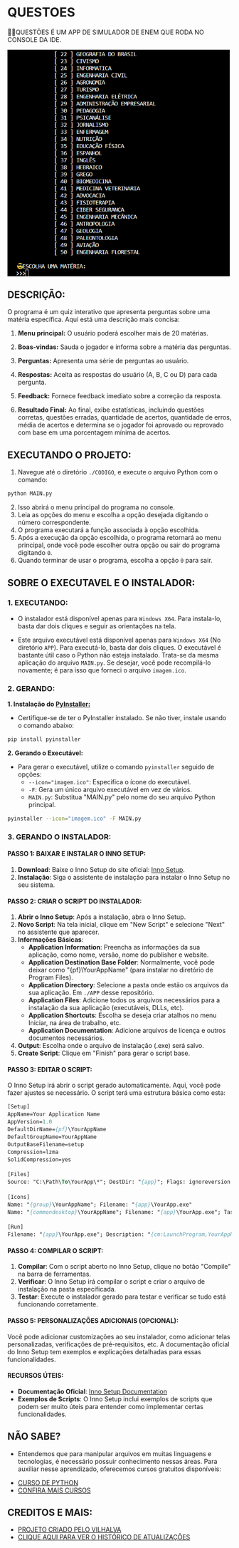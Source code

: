 # QUESTOES
👨‍💻QUESTÕES É UM APP DE SIMULADOR DE ENEM QUE RODA NO CONSOLE DA IDE.

<img src="FOTO.png" align="center" width="500"> <br>

## DESCRIÇÃO:
O programa é um quiz interativo que apresenta perguntas sobre uma matéria específica. Aqui está uma descrição mais concisa:

1. **Menu principal:** O usuário poderá escolher mais de 20 matérias.

2. **Boas-vindas:** Sauda o jogador e informa sobre a matéria das perguntas.

3. **Perguntas:** Apresenta uma série de perguntas ao usuário.

4. **Respostas:** Aceita as respostas do usuário (A, B, C ou D) para cada pergunta.

5. **Feedback:** Fornece feedback imediato sobre a correção da resposta.

6. **Resultado Final:** Ao final, exibe estatísticas, incluindo questões corretas, questões erradas, quantidade de acertos, quantidade de erros, média de acertos e determina se o jogador foi aprovado ou reprovado com base em uma porcentagem mínima de acertos.

## EXECUTANDO O PROJETO:
1. Navegue até o diretório `./CODIGO`, e execute o arquivo Python com o comando:
```bash
python MAIN.py
```
2. Isso abrirá o menu principal do programa no console.
3. Leia as opções do menu e escolha a opção desejada digitando o número correspondente.
4. O programa executará a função associada à opção escolhida.
5. Após a execução da opção escolhida, o programa retornará ao menu principal, onde você pode escolher outra opção ou sair do programa digitando `0`.
6. Quando terminar de usar o programa, escolha a opção `0` para sair.

## SOBRE O EXECUTAVEL E O INSTALADOR:
### 1. EXECUTANDO:
- O instalador está disponível apenas para `Windows X64`. Para instala-lo, basta dar dois cliques e seguir as orientações na tela. 

- Este arquivo executável está disponível apenas para `Windows X64` (No diretório `APP`). Para executá-lo, basta dar dois cliques. O executável é bastante útil caso o Python não esteja instalado. Trata-se da mesma aplicação do arquivo `MAIN.py`. Se desejar, você pode recompilá-lo novamente; é para isso que forneci o arquivo `imagem.ico`.

### 2. GERANDO:
   **1. Instalação do [PyInstaller:](https://pyinstaller.org/en/stable/)**
   - Certifique-se de ter o PyInstaller instalado. Se não tiver, instale usando o comando abaixo:
   ```bash
   pip install pyinstaller
   ```

   **2. Gerando o Executável:**
   - Para gerar o executável, utilize o comando `pyinstaller` seguido de opções:
      - `--icon="imagem.ico"`: Especifica o ícone do executável.
      - `-F`: Gera um único arquivo executável em vez de vários.
      - `MAIN.py`: Substitua "MAIN.py" pelo nome do seu arquivo Python principal.
   ```bash
   pyinstaller --icon="imagem.ico" -F MAIN.py
   ```

### 3. GERANDO O INSTALADOR:
#### PASSO 1: BAIXAR E INSTALAR O INNO SETUP:
1. **Download**: Baixe o Inno Setup do site oficial: [Inno Setup](http://www.jrsoftware.org/isdl.php).
2. **Instalação**: Siga o assistente de instalação para instalar o Inno Setup no seu sistema.

#### PASSO 2: CRIAR O SCRIPT DO INSTALADOR:
1. **Abrir o Inno Setup**: Após a instalação, abra o Inno Setup.
2. **Novo Script**: Na tela inicial, clique em "New Script" e selecione "Next" no assistente que aparecer.
3. **Informações Básicas**:
   - **Application Information**: Preencha as informações da sua aplicação, como nome, versão, nome do publisher e website.
   - **Application Destination Base Folder**: Normalmente, você pode deixar como "{pf}\YourAppName" (para instalar no diretório de Program Files).
   - **Application Directory**: Selecione a pasta onde estão os arquivos da sua aplicação. Em `./APP` desse repositório.
   - **Application Files**: Adicione todos os arquivos necessários para a instalação da sua aplicação (executáveis, DLLs, etc).
   - **Application Shortcuts**: Escolha se deseja criar atalhos no menu Iniciar, na área de trabalho, etc.
   - **Application Documentation**: Adicione arquivos de licença e outros documentos necessários.
4. **Output**: Escolha onde o arquivo de instalação (.exe) será salvo.
5. **Create Script**: Clique em "Finish" para gerar o script base.

#### PASSO 3: EDITAR O SCRIPT:
O Inno Setup irá abrir o script gerado automaticamente. Aqui, você pode fazer ajustes se necessário. O script terá uma estrutura básica como esta:

```pascal
[Setup]
AppName=Your Application Name
AppVersion=1.0
DefaultDirName={pf}\YourAppName
DefaultGroupName=YourAppName
OutputBaseFilename=setup
Compression=lzma
SolidCompression=yes

[Files]
Source: "C:\Path\To\YourApp\*"; DestDir: "{app}"; Flags: ignoreversion

[Icons]
Name: "{group}\YourAppName"; Filename: "{app}\YourApp.exe"
Name: "{commondesktop}\YourAppName"; Filename: "{app}\YourApp.exe"; Tasks: desktopicon

[Run]
Filename: "{app}\YourApp.exe"; Description: "{cm:LaunchProgram,YourAppName}"; Flags: nowait postinstall skipifsilent
```

#### PASSO 4: COMPILAR O SCRIPT:
1. **Compilar**: Com o script aberto no Inno Setup, clique no botão "Compile" na barra de ferramentas.
2. **Verificar**: O Inno Setup irá compilar o script e criar o arquivo de instalação na pasta especificada.
3. **Testar**: Execute o instalador gerado para testar e verificar se tudo está funcionando corretamente.

#### PASSO 5: PERSONALIZAÇÕES ADICIONAIS (OPCIONAL):
Você pode adicionar customizações ao seu instalador, como adicionar telas personalizadas, verificações de pré-requisitos, etc. A documentação oficial do Inno Setup tem exemplos e explicações detalhadas para essas funcionalidades.

#### RECURSOS ÚTEIS:
- **Documentação Oficial**: [Inno Setup Documentation](http://www.jrsoftware.org/isinfo.php)
- **Exemplos de Scripts**: O Inno Setup inclui exemplos de scripts que podem ser muito úteis para entender como implementar certas funcionalidades.

## NÃO SABE?
- Entendemos que para manipular arquivos em muitas linguagens e tecnologias, é necessário possuir conhecimento nessas áreas. Para auxiliar nesse aprendizado, oferecemos cursos gratuitos disponíveis:
* [CURSO DE PYTHON](https://github.com/VILHALVA/CURSO-DE-PYTHON)
* [CONFIRA MAIS CURSOS](https://github.com/VILHALVA?tab=repositories&q=+topic:CURSO)

## CREDITOS E MAIS:
- [PROJETO CRIADO PELO VILHALVA](https://github.com/VILHALVA)
- [CLIQUE AQUI PARA VER O HISTÓRICO DE ATUALIZAÇÕES](./UPDATES.md)
